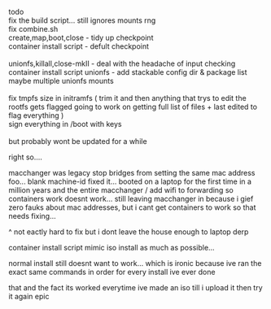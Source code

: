 
todo<br>
fix the build script... still ignores mounts rng<br>
fix combine.sh<br>
create,map,boot,close - tidy up checkpoint<br>
container install script - defult checkpoint<br>
<br>
unionfs,killall,close-mkII - deal with the headache of input checking<br>
container install script unionfs - add stackable config dir & package list maybe multiple unionfs mounts<br>
<br>
fix tmpfs size in initramfs ( trim it and then anything that trys to edit the rootfs gets flagged going to work on getting full list of files + last edited to flag everything )<br>
sign everything in /boot with keys<br>
<br>
but probably wont be updated for a while <br>

right so....

macchanger was legacy stop bridges from setting the same mac address foo...
blank machine-id fixed it...
booted on a laptop for the first time in a million years
and the entire macchanger / add wifi to forwarding so containers work doesnt work... 
still leaving macchanger in because i gief zero fauks about mac addresses,
but i cant get containers to work so that needs fixing...

^ not eactly hard to fix but i dont leave the house enough to laptop derp

container install script mimic iso install as much as possible...

normal install still doesnt want to work... which is ironic because ive ran the exact same commands in order for every install ive ever done

that and the fact its worked everytime ive made an iso till i upload it then try it again epic




